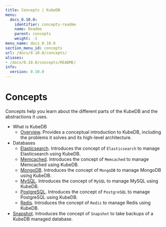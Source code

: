 ```yaml
---
title: Concepts | KubeDB
menu:
  docs_0.10.0:
    identifier: concepts-readme
    name: Readme
    parent: concepts
    weight: -1
menu_name: docs_0.10.0
section_menu_id: concepts
url: /docs/0.10.0/concepts/
aliases:
- /docs/0.10.0/concepts/README/
info:
  version: 0.10.0
---
```


# Concepts

Concepts help you learn about the different parts of the KubeDB and the abstractions it uses.

- What is KubeDB
  - [Overview](/docs/0.10.0/concepts/what-is-kubedb/overview). Provides a conceptual introduction to KubeDB, including the problems it solves and its high-level architecture.
- Databases
  - [Elasticsearch](/docs/0.10.0/concepts/databases/elasticsearch). Introduces the concept of `Elasticsearch` to manage Elasticsearch using KubeDB.
  - [Memcached](/docs/0.10.0/concepts/databases/memcached). Introduces the concept of `Memcached` to manage Memcached using KubeDB.
  - [MongoDB](/docs/0.10.0/concepts/databases/mongodb). Introduces the concept of `MongoDB` to manage MongoDB using KubeDB.
  - [MySQL](/docs/0.10.0/concepts/databases/mysql). Introduces the concept of `MySQL` to manage MySQL using KubeDB.
  - [PostgreSQL](/docs/0.10.0/concepts/databases/postgres). Introduces the concept of `PostgreSQL` to manage PostgreSQL using KubeDB.
  - [Redis](/docs/0.10.0/concepts/databases/redis). Introduces the concept of `Redis` to manage Redis using KubeDB.
- [Snapshot](/docs/0.10.0/concepts/snapshot). Introduces the concept of `Snapshot` to take backups of a KubeDB managed database.
